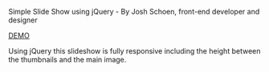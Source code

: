 Simple Slide Show using jQuery - By Josh Schoen, front-end developer and designer

[DEMO](http://joshschoen.com/simple-slideshow)

Using jQuery this slideshow is fully responsive including the height between the thumbnails and the main image.
